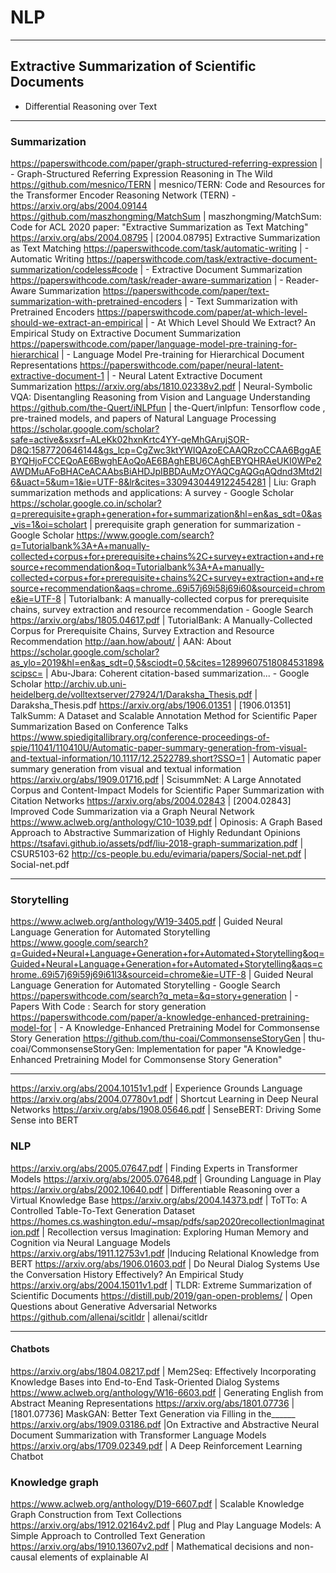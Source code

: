 # NLP

---

## Extractive Summarization of Scientific Documents

- Differential Reasoning over Text


---

### Summarization

https://paperswithcode.com/paper/graph-structured-referring-expression | - Graph-Structured Referring Expression Reasoning in The Wild
https://github.com/mesnico/TERN | mesnico/TERN: Code and Resources for the Transformer Encoder Reasoning Network (TERN) - https://arxiv.org/abs/2004.09144
https://github.com/maszhongming/MatchSum | maszhongming/MatchSum: Code for ACL 2020 paper: "Extractive Summarization as Text Matching"
https://arxiv.org/abs/2004.08795 | [2004.08795] Extractive Summarization as Text Matching
https://paperswithcode.com/task/automatic-writing | - Automatic Writing
https://paperswithcode.com/task/extractive-document-summarization/codeless#code | - Extractive Document Summarization
https://paperswithcode.com/task/reader-aware-summarization | - Reader-Aware Summarization
https://paperswithcode.com/paper/text-summarization-with-pretrained-encoders | - Text Summarization with Pretrained Encoders
https://paperswithcode.com/paper/at-which-level-should-we-extract-an-empirical | - At Which Level Should We Extract? An Empirical Study on Extractive Document Summarization
https://paperswithcode.com/paper/language-model-pre-training-for-hierarchical | - Language Model Pre-training for Hierarchical Document Representations
https://paperswithcode.com/paper/neural-latent-extractive-document-1 | - Neural Latent Extractive Document Summarization
https://arxiv.org/abs/1810.02338v2.pdf | Neural-Symbolic VQA: Disentangling Reasoning from Vision and Language Understanding
https://github.com/the-Quert/iNLPfun | the-Quert/inlpfun: Tensorflow code , pre-trained models, and papers of Natural Language Processing
https://scholar.google.com/scholar?safe=active&sxsrf=ALeKk02hxnKrtc4YY-qeMhGArujSOR-D8Q:1587720646144&gs_lcp=CgZwc3ktYWIQAzoECAAQRzoCCAA6BggAEBYQHjoFCCEQoAE6BwghEAoQoAE6BAghEBU6CAghEBYQHRAeUKI0WPe2AWDMuAFoBHACeACAAbsBiAHDJpIBBDAuMzOYAQCgAQGqAQdnd3Mtd2l6&uact=5&um=1&ie=UTF-8&lr&cites=3309430449122454281 | Liu: Graph summarization methods and applications: A survey - Google Scholar
https://scholar.google.co.in/scholar?q=prerequisite+graph+generation+for+summarization&hl=en&as_sdt=0&as_vis=1&oi=scholart | prerequisite graph generation for summarization - Google Scholar
https://www.google.com/search?q=Tutorialbank%3A+A+manually-collected+corpus+for+prerequisite+chains%2C+survey+extraction+and+resource+recommendation&oq=Tutorialbank%3A+A+manually-collected+corpus+for+prerequisite+chains%2C+survey+extraction+and+resource+recommendation&aqs=chrome..69i57j69i58j69i60&sourceid=chrome&ie=UTF-8 | Tutorialbank: A manually-collected corpus for prerequisite chains, survey extraction and resource recommendation - Google Search
https://arxiv.org/abs/1805.04617.pdf | TutorialBank: A Manually-Collected Corpus for Prerequisite Chains, Survey Extraction and Resource Recommendation
http://aan.how/about/ | AAN: About
https://scholar.google.com/scholar?as_ylo=2019&hl=en&as_sdt=0,5&sciodt=0,5&cites=1289960751808453189&scipsc= | Abu-Jbara: Coherent citation-based summarization... - Google Scholar
http://archiv.ub.uni-heidelberg.de/volltextserver/27924/1/Daraksha_Thesis.pdf | Daraksha_Thesis.pdf
https://arxiv.org/abs/1906.01351 | [1906.01351] TalkSumm: A Dataset and Scalable Annotation Method for Scientific Paper Summarization Based on Conference Talks
https://www.spiedigitallibrary.org/conference-proceedings-of-spie/11041/110410U/Automatic-paper-summary-generation-from-visual-and-textual-information/10.1117/12.2522789.short?SSO=1 | Automatic paper summary generation from visual and textual information
https://arxiv.org/abs/1909.01716.pdf | ScisummNet: A Large Annotated Corpus and Content-Impact Models for Scientific Paper Summarization with Citation Networks
https://arxiv.org/abs/2004.02843 | [2004.02843] Improved Code Summarization via a Graph Neural Network
https://www.aclweb.org/anthology/C10-1039.pdf | Opinosis: A Graph Based Approach to Abstractive Summarization of Highly Redundant Opinions
https://tsafavi.github.io/assets/pdf/liu-2018-graph-summarization.pdf | CSUR5103-62
http://cs-people.bu.edu/evimaria/papers/Social-net.pdf | Social-net.pdf

---

### Storytelling

https://www.aclweb.org/anthology/W19-3405.pdf | Guided Neural Language Generation for Automated Storytelling
https://www.google.com/search?q=Guided+Neural+Language+Generation+for+Automated+Storytelling&oq=Guided+Neural+Language+Generation+for+Automated+Storytelling&aqs=chrome..69i57j69i59j69i61l3&sourceid=chrome&ie=UTF-8 | Guided Neural Language Generation for Automated Storytelling - Google Search
https://paperswithcode.com/search?q_meta=&q=story+generation | - Papers With Code : Search for story generation
https://paperswithcode.com/paper/a-knowledge-enhanced-pretraining-model-for | - A Knowledge-Enhanced Pretraining Model for Commonsense Story Generation
https://github.com/thu-coai/CommonsenseStoryGen | thu-coai/CommonsenseStoryGen: Implementation for paper "A Knowledge-Enhanced Pretraining Model for Commonsense Story Generation"

---

https://arxiv.org/abs/2004.10151v1.pdf | Experience Grounds Language
https://arxiv.org/abs/2004.07780v1.pdf | Shortcut Learning in Deep Neural Networks
https://arxiv.org/abs/1908.05646.pdf | SenseBERT: Driving Some Sense into BERT



### NLP

https://arxiv.org/abs/2005.07647.pdf | Finding Experts in Transformer Models
https://arxiv.org/abs/2005.07648.pdf | Grounding Language in Play
https://arxiv.org/abs/2002.10640.pdf | Differentiable Reasoning over a Virtual Knowledge Base
https://arxiv.org/abs/2004.14373.pdf | ToTTo: A Controlled Table-To-Text Generation Dataset
https://homes.cs.washington.edu/~msap/pdfs/sap2020recollectionImagination.pdf | Recollection versus Imagination: Exploring Human Memory and Cognition via Neural Language Models
https://arxiv.org/abs/1911.12753v1.pdf |Inducing Relational Knowledge from BERT
https://arxiv.org/abs/1906.01603.pdf | Do Neural Dialog Systems Use the Conversation History Effectively? An Empirical Study
https://arxiv.org/abs/2004.15011v1.pdf | TLDR: Extreme Summarization of Scientific Documents
https://distill.pub/2019/gan-open-problems/ | Open Questions about Generative Adversarial Networks
https://github.com/allenai/scitldr | allenai/scitldr

---

#### Chatbots
https://arxiv.org/abs/1804.08217.pdf | Mem2Seq: Effectively Incorporating Knowledge Bases into End-to-End Task-Oriented Dialog Systems
https://www.aclweb.org/anthology/W16-6603.pdf | Generating English from Abstract Meaning Representations
https://arxiv.org/abs/1801.07736 | [1801.07736] MaskGAN: Better Text Generation via Filling in the______
https://arxiv.org/abs/1909.03186.pdf |On Extractive and Abstractive Neural Document Summarization with Transformer Language Models
https://arxiv.org/abs/1709.02349.pdf | A Deep Reinforcement Learning Chatbot



### Knowledge graph

https://www.aclweb.org/anthology/D19-6607.pdf | Scalable Knowledge Graph Construction from Text Collections
https://arxiv.org/abs/1912.02164v2.pdf | Plug and Play Language Models: A Simple Approach to Controlled Text Generation
https://arxiv.org/abs/1910.13607v2.pdf | Mathematical decisions and non-causal elements of explainable AI
